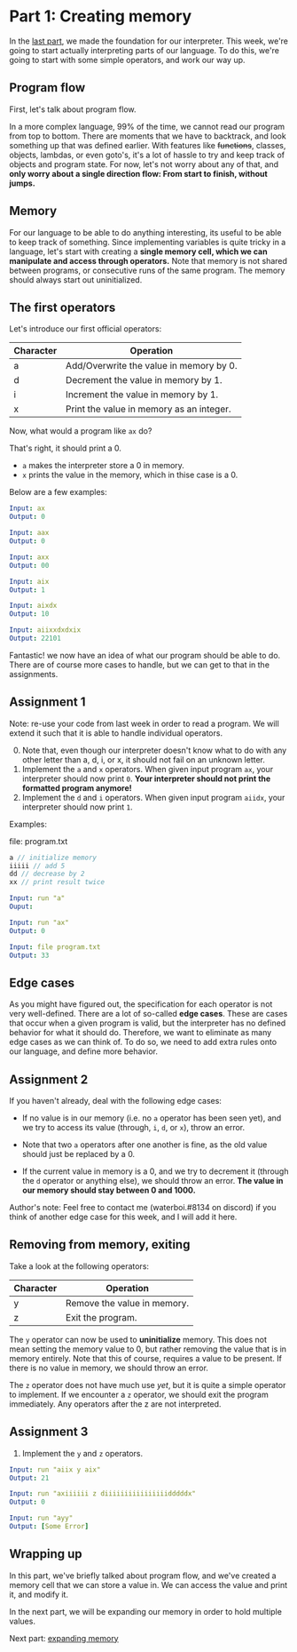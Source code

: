 # Part 1: Creating memory

In the [last part](0-introduction.md), we made the foundation for our interpreter. This week, we're going to start actually interpreting parts of our language. To do this, we're going to start with some simple operators, and work our way up.

## Program flow

First, let's talk about program flow. 

In a more complex language, 99% of the time, we cannot read our program from top to bottom. There are moments that we have to backtrack, and look something up that was defined earlier. With features like ~~functions~~, classes, objects, lambdas, or even goto's, it's a lot of hassle to try and keep track of objects and program state. For now, let's not worry about any of that, and **only worry about a single direction flow: From start to finish, without jumps.**

## Memory

For our language to be able to do anything interesting, its useful to be able to keep track of something. Since implementing variables is quite tricky in a language, let's start with creating a **single memory cell, which we can manipulate and access through operators.** Note that memory is not shared between programs, or consecutive runs of the same program. The memory should always start out uninitialized.

## The first operators

Let's introduce our first official operators: 

| Character | Operation                                |
|-----------|------------------------------------------|
| a         | Add/Overwrite the value in memory by 0.  |
| d         | Decrement the value in memory by 1.      |
| i         | Increment the value in memory by 1.      |
| x         | Print the value in memory as an integer. |

Now, what would a program like `ax` do?

That's right, it should print a 0. 

- `a` makes the interpreter store a 0 in memory.
- `x` prints the value in the memory, which in thise case is a 0.

Below are a few examples:

```yaml
Input: ax
Output: 0

Input: aax
Output: 0

Input: axx
Output: 00

Input: aix
Output: 1

Input: aixdx
Output: 10

Input: aiixxdxdxix
Output: 22101

```

Fantastic! we now have an idea of what our program should be able to do. There are of course more cases to handle, but we can get to that in the assignments.

## Assignment 1

Note: re-use your code from last week in order to read a program. We will extend it such that it is able to handle individual operators.

0. Note that, even though our interpreter doesn't know what to do with any other letter than a, d, i, or x, it should not fail on an unknown letter.
1. Implement the `a` and `x` operators. When given input program `ax`, your interpreter should now print `0`. **Your interpreter should not print the formatted program anymore!**
2. Implement the `d` and `i` operators. When given input program `aiidx`, your interpreter should now print `1`.

Examples:

file: program.txt
```js
a // initialize memory
iiiii // add 5
dd // decrease by 2
xx // print result twice
```

```yaml
Input: run "a"
Ouput: 

Input: run "ax"
Output: 0

Input: file program.txt
Output: 33
```
## Edge cases

As you might have figured out, the specification for each operator is not very well-defined. There are a lot of so-called **edge cases**. These are cases that occur when a given program is valid, but the interpreter has no defined behavior for what it should do. Therefore, we want to eliminate as many edge cases as we can think of. To do so, we need to add extra rules onto our language, and define more behavior.

## Assignment 2
If you haven't already, deal with the following edge cases:

- If no value is in our memory (i.e. no `a` operator has been seen yet), and we try to access its value (through, `i`, `d`, or `x`), throw an error.

- Note that two `a` operators after one another is fine, as the old value should just be replaced by a 0.

- If the current value in memory is a 0, and we try to decrement it (through the `d` operator or anything else), we should throw an error. **The value in our memory should stay between 0 and 1000.**


Author's note: Feel free to contact me (waterboi.#8134 on discord) if you think of another edge case for this week, and I will add it here.


## Removing from memory, exiting

Take a look at the following operators:

| Character | Operation                                |
|-----------|------------------------------------------|
| y         | Remove the value in memory.              |
| z         | Exit the program.                        |

The `y` operator can now be used to **uninitialize** memory. This does not mean setting the memory value to 0, but rather removing the value that is in memory entirely. Note that this of course, requires a value to be present. If there is no value in memory, we should throw an error.

The `z` operator does not have much use _yet_, but it is quite a simple operator to implement. If we encounter a `z` operator, we should exit the program immediately. Any operators after the z are not interpreted.

## Assignment 3

1. Implement the `y` and `z` operators.

```yaml
Input: run "aiix y aix"
Output: 21

Input: run "axiiiiii z diiiiiiiiiiiiiiiidddddx"
Output: 0

Input: run "ayy"
Output: [Some Error]
```

## Wrapping up

In this part, we've briefly talked about program flow, and we've created a memory cell that we can store a value in. We can access the value and print it, and modify it.

In the next part, we will be expanding our memory in order to hold multiple values.

Next part: [expanding memory](2-expanding-memory.md)
